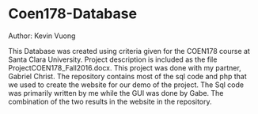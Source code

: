# Coen178-Database
Author: Kevin Vuong

This Database was created using criteria given for the COEN178 course at Santa Clara University. Project description is included as the file ProjectCOEN178_Fall2016.docx. This project was done with my partner, Gabriel Christ. The repository contains most of the sql code and php that we used to create the website for our demo of the project. The Sql code was primarily written by me while the GUI was done by Gabe. The combination of the two results in the website in the repository. 